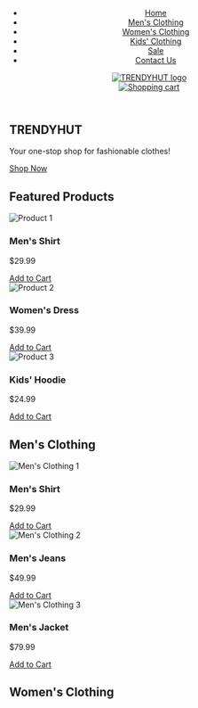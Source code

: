 <!DOCTYPE html>
<html lang="en">
<head>
  <meta charset="UTF-8">
  <meta name="viewport" content="width=device-width, initial-scale=1.0">
  <meta http-equiv="X-UA-Compatible" content="ie=edge">
  <title>TRENDYHUT - Clothes Store</title>
  <link rel="stylesheet" href="style.css">
</head>
<body>
  <header>
    <nav>
      <ul>
        <li><a href="#">Home</a></li>
        <li><a href="#">Men's Clothing</a></li>
        <li><a href="#">Women's Clothing</a></li>
        <li><a href="#">Kids' Clothing</a></li>
        <li><a href="#">Sale</a></li>
        <li><a href="#">Contact Us</a></li>
      </ul>
    </nav>
    <div class="logo">
      <a href="#"><img src="logo.png" alt="TRENDYHUT logo"></a>
    </div>
    <div class="cart">
      <a href="#"><img src="cart.png" alt="Shopping cart"></a>
    </div>
  </header>
  <main>
    <section class="hero">
      <h1>TRENDYHUT</h1>
      <p>Your one-stop shop for fashionable clothes!</p>
      <a href="#">Shop Now</a>
    </section>
    <section class="featured">
      <h2>Featured Products</h2>
      <div class="product">
        <img src="product1.jpg" alt="Product 1">
        <h3>Men's Shirt</h3>
        <p>$29.99</p>
        <a href="#">Add to Cart</a>
      </div>
      <div class="product">
        <img src="product2.jpg" alt="Product 2">
        <h3>Women's Dress</h3>
        <p>$39.99</p>
        <a href="#">Add to Cart</a>
      </div>
      <div class="product">
        <img src="product3.jpg" alt="Product 3">
        <h3>Kids' Hoodie</h3>
        <p>$24.99</p>
        <a href="#">Add to Cart</a>
      </div>
    </section>
    <section class="products">
      <h2>Men's Clothing</h2>
      <div class="product">
        <img src="men1.jpg" alt="Men's Clothing 1">
        <h3>Men's Shirt</h3>
        <p>$29.99</p>
        <a href="#">Add to Cart</a>
      </div>
      <div class="product">
        <img src="men2.jpg" alt="Men's Clothing 2">
        <h3>Men's Jeans</h3>
        <p>$49.99</p>
        <a href="#">Add to Cart</a>
      </div>
      <div class="product">
        <img src="men3.jpg" alt="Men's Clothing 3">
        <h3>Men's Jacket</h3>
        <p>$79.99</p>
        <a href="#">Add to Cart</a>
      </div>
    </section>
    <section class="products">
      <h2>Women's Clothing</h2>
      <div class="product
